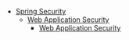 - [Spring Security](/security/README.md)
  - [Web Application Security](/security/web-app-security/README.md)
    - [Web Application Security](/security/web-app-security/security-filter-chain.md)
